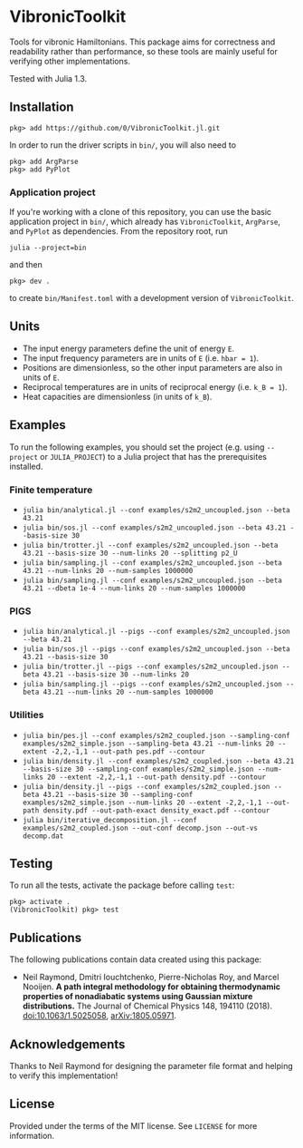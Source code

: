 # VibronicToolkit

Tools for vibronic Hamiltonians.
This package aims for correctness and readability rather than performance, so these tools are mainly useful for verifying other implementations.

Tested with Julia 1.3.


## Installation

```
pkg> add https://github.com/0/VibronicToolkit.jl.git
```

In order to run the driver scripts in `bin/`, you will also need to
```
pkg> add ArgParse
pkg> add PyPlot
```

### Application project

If you're working with a clone of this repository, you can use the basic application project in `bin/`, which already has `VibronicToolkit`, `ArgParse`, and `PyPlot` as dependencies.
From the repository root, run
```
julia --project=bin
```
and then
```
pkg> dev .
```
to create `bin/Manifest.toml` with a development version of `VibronicToolkit`.


## Units

* The input energy parameters define the unit of energy `E`.
* The input frequency parameters are in units of `E` (i.e. `hbar = 1`).
* Positions are dimensionless, so the other input parameters are also in units of `E`.
* Reciprocal temperatures are in units of reciprocal energy (i.e. `k_B = 1`).
* Heat capacities are dimensionless (in units of `k_B`).


## Examples

To run the following examples, you should set the project (e.g. using `--project` or `JULIA_PROJECT`) to a Julia project that has the prerequisites installed.

### Finite temperature

* `julia bin/analytical.jl --conf examples/s2m2_uncoupled.json --beta 43.21`
* `julia bin/sos.jl --conf examples/s2m2_uncoupled.json --beta 43.21 --basis-size 30`
* `julia bin/trotter.jl --conf examples/s2m2_uncoupled.json --beta 43.21 --basis-size 30 --num-links 20 --splitting p2_U`
* `julia bin/sampling.jl --conf examples/s2m2_uncoupled.json --beta 43.21 --num-links 20 --num-samples 1000000`
* `julia bin/sampling.jl --conf examples/s2m2_uncoupled.json --beta 43.21 --dbeta 1e-4 --num-links 20 --num-samples 1000000`

### PIGS

* `julia bin/analytical.jl --pigs --conf examples/s2m2_uncoupled.json --beta 43.21`
* `julia bin/sos.jl --pigs --conf examples/s2m2_uncoupled.json --beta 43.21 --basis-size 30`
* `julia bin/trotter.jl --pigs --conf examples/s2m2_uncoupled.json --beta 43.21 --basis-size 30 --num-links 20`
* `julia bin/sampling.jl --pigs --conf examples/s2m2_uncoupled.json --beta 43.21 --num-links 20 --num-samples 1000000`

### Utilities

* `julia bin/pes.jl --conf examples/s2m2_coupled.json --sampling-conf examples/s2m2_simple.json --sampling-beta 43.21 --num-links 20 --extent -2,2,-1,1 --out-path pes.pdf --contour`
* `julia bin/density.jl --conf examples/s2m2_coupled.json --beta 43.21 --basis-size 30 --sampling-conf examples/s2m2_simple.json --num-links 20 --extent -2,2,-1,1 --out-path density.pdf --contour`
* `julia bin/density.jl --pigs --conf examples/s2m2_coupled.json --beta 43.21 --basis-size 30 --sampling-conf examples/s2m2_simple.json --num-links 20 --extent -2,2,-1,1 --out-path density.pdf --out-path-exact density_exact.pdf --contour`
* `julia bin/iterative_decomposition.jl --conf examples/s2m2_coupled.json --out-conf decomp.json --out-vs decomp.dat`


## Testing

To run all the tests, activate the package before calling `test`:
```
pkg> activate .
(VibronicToolkit) pkg> test
```


## Publications

The following publications contain data created using this package:

* Neil Raymond, Dmitri Iouchtchenko, Pierre-Nicholas Roy, and Marcel Nooijen. **A path integral methodology for obtaining thermodynamic properties of nonadiabatic systems using Gaussian mixture distributions.** The Journal of Chemical Physics 148, 194110 (2018). [doi:10.1063/1.5025058](https://aip.scitation.org/doi/abs/10.1063/1.5025058), [arXiv:1805.05971](https://arxiv.org/abs/1805.05971).


## Acknowledgements

Thanks to Neil Raymond for designing the parameter file format and helping to verify this implementation!


## License

Provided under the terms of the MIT license.
See `LICENSE` for more information.
